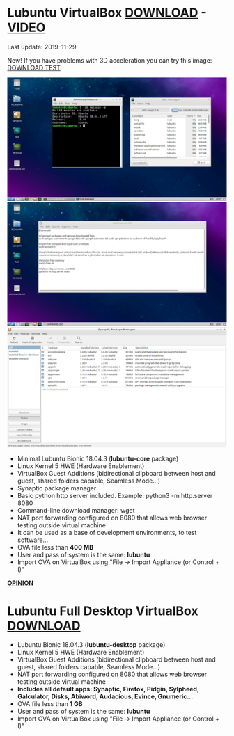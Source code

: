# Lubuntu VirtualBox [DOWNLOAD](https://github.com/Virtual-Machines/Lubuntu-VirtualBox/releases/download/latest/LubuntuBionic.ova) - [VIDEO](https://www.youtube.com/watch?v=NAAUf0zA_iQ)
Last update: 2019-11-29

New! If you have problems with 3D acceleration you can try this image: [DOWNLOAD TEST](https://github.com/Virtual-Machines/Lubuntu-VirtualBox/releases/download/latest/LubuntuBionicTest.ova)

![Lubuntu](https://raw.githubusercontent.com/Virtual-Machines/Lubuntu-VirtualBox/master/lubuntu.png)
![Commands](https://raw.githubusercontent.com/Virtual-Machines/Lubuntu-VirtualBox/master/commands.png)
![Synaptic](https://raw.githubusercontent.com/Virtual-Machines/Lubuntu-VirtualBox/master/Synaptic.png)

- Minimal Lubuntu Bionic 18.04.3 (**lubuntu-core** package)
- Linux Kernel 5 HWE (Hardware Enablement)
- VirtualBox Guest Additions (bidirectional clipboard between host and guest, shared folders capable, Seamless Mode...)
- Synaptic package manager
- Basic python http server included. Example: python3 -m http.server 8080
- Command-line download manager: wget
- NAT port forwarding configured on 8080 that allows web browser testing outside virtual machine
- It can be used as a base of development environments, to test software...
- OVA file less than **400 MB**
- User and pass of system is the same: **lubuntu**
- Import OVA on VirtualBox using "File -> Import Appliance (or Control + I)"

[**OPINION**](https://github.com/Virtual-Machines/Lubuntu-VirtualBox/issues/1)

# Lubuntu Full Desktop VirtualBox [DOWNLOAD](https://github.com/Virtual-Machines/Lubuntu-VirtualBox/releases/download/latest/LubuntuBionicFull.ova)
- Lubuntu Bionic 18.04.3 (**lubuntu-desktop** package)
- Linux Kernel 5 HWE (Hardware Enablement)
- VirtualBox Guest Additions (bidirectional clipboard between host and guest, shared folders capable, Seamless Mode...)
- NAT port forwarding configured on 8080 that allows web browser testing outside virtual machine
- **Includes all default apps: Synaptic, Firefox, Pidgin, Sylpheed, Galculator, Disks, Abiword, Audacious, Evince, Gnumeric...**
- OVA file less than **1 GB**
- User and pass of system is the same: **lubuntu**
- Import OVA on VirtualBox using "File -> Import Appliance (or Control + I)"
